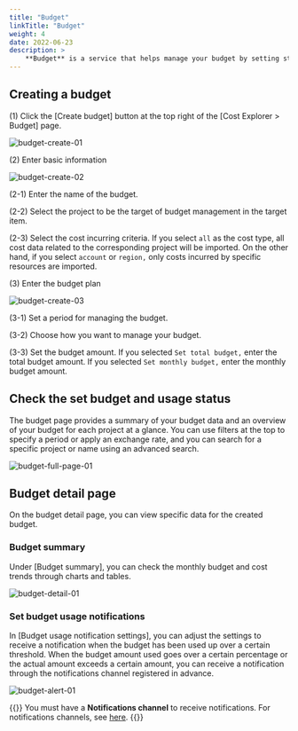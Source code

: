 ```yaml
---
title: "Budget"
linkTitle: "Budget"
weight: 4
date: 2022-06-23
description: >
    **Budget** is a service that helps manage your budget by setting standards on costs incurred by each project.
---
```


## Creating a budget
(1) Click the [Create budget] button at the top right of the [Cost Explorer > Budget] page.

![budget-create-01](/docs/guides/cost-explorer/budget-img/budget-create-01.png)

(2) Enter basic information

![budget-create-02](/docs/guides/cost-explorer/budget-img/budget-create-02.png)

(2-1) Enter the name of the budget.

(2-2) Select the project to be the target of budget management in the target item.

(2-3) Select the cost incurring criteria. If you select `all` as the cost type, all cost data related to the corresponding project will be imported. On the other hand, if you select `account` or `region,` only costs incurred by specific resources are imported.

(3) Enter the budget plan

![budget-create-03](/docs/guides/cost-explorer/budget-img/budget-create-03.png)

(3-1) Set a period for managing the budget.

(3-2) Choose how you want to manage your budget.

(3-3) Set the budget amount. If you selected `Set total budget,` enter the total budget amount. If you selected `Set monthly budget,` enter the monthly budget amount.

## Check the set budget and usage status
The budget page provides a summary of your budget data and an overview of your budget for each project at a glance. You can use filters at the top to specify a period or apply an exchange rate, and you can search for a specific project or name using an advanced search.

![budget-full-page-01](/docs/guides/cost-explorer/budget-img/budget-full-page-01.png)

## Budget detail page
On the budget detail page, you can view specific data for the created budget.

### Budget summary
Under [Budget summary], you can check the monthly budget and cost trends through charts and tables.

![budget-detail-01](/docs/guides/cost-explorer/budget-img/budget-detail-01.png)

### Set budget usage notifications
In [Budget usage notification settings], you can adjust the settings to receive a notification when the budget has been used up over a certain threshold. When the budget amount used goes over a certain percentage or the actual amount exceeds a certain amount, you can receive a notification through the notifications channel registered in advance.

![budget-alert-01](/docs/guides/cost-explorer/budget-img/budget-alert-01.png)

{{<alert>}}
You must have a **Notifications channel** to receive notifications. For notifications channels, see [here](/docs/guides/my-page/notification-channel/).
{{</alert>}}
